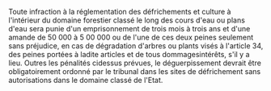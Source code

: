 Toute infraction à la réglementation des défrichements
et culture à l'intérieur du domaine forestier classé le long des cours
d'eau ou plans d'eau sera punie d'un emprisonnement de trois mois à
trois ans et d'une amande de 50 000 à 5 00 000 ou de l'une de ces deux
peines seulement sans préjudice, en cas de dégradation d'arbres ou
plants visés à l'article 34, des peines portées à ladite articles et de
tous dommagesintérêts, s'il y a lieu. Outres les pénalités cidessus
prévues, le déguerpissement devrait être obligatoirement ordonné par le
tribunal dans les sites de défrichement sans autorisations dans le
domaine classé de l'Etat.